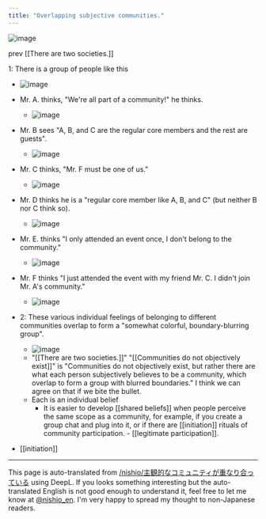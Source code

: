 ```yaml
---
title: "Overlapping subjective communities."
---
```


![image](https://gyazo.com/9ba293f62ba03d5a90958d6eda5bd0d5/thumb/1000)

prev  [[There are two societies.]]

1: There is a group of people like this
- ![image](https://gyazo.com/b59dbc606cc558f567767a036fb1a762/thumb/1000)
- Mr. A. thinks, "We're all part of a community!" he thinks.
    - ![image](https://gyazo.com/219069cf66402fee3cd3ef817b748b37/thumb/1000)
- Mr. B sees "A, B, and C are the regular core members and the rest are guests".
    - ![image](https://gyazo.com/6c46d54ebe02bea46058923a113c81a7/thumb/1000)
- Mr. C thinks, "Mr. F must be one of us."
    - ![image](https://gyazo.com/f67552816620c43584bfcc39184ba533/thumb/1000)
- Mr. D thinks he is a "regular core member like A, B, and C" (but neither B nor C think so).
    - ![image](https://gyazo.com/7284497014b226aa6ef73a0b3e740a33/thumb/1000)
- Mr. E. thinks "I only attended an event once, I don't belong to the community."
    - ![image](https://gyazo.com/b99dd61345d211526585ad91fa7d8a10/thumb/1000)
- Mr. F thinks "I just attended the event with my friend Mr. C. I didn't join Mr. A's community."
    - ![image](https://gyazo.com/7a0174ff2a1fef63d840372ba5ce924f/thumb/1000)
- 2: These various individual feelings of belonging to different communities overlap to form a "somewhat colorful, boundary-blurring group".
    - ![image](https://gyazo.com/702e1ec6c77a3ee192392a31c145c599/thumb/1000)
    - "[[There are two societies.]]" "[[Communities do not objectively exist]]" is "Communities do not objectively exist, but rather there are what each person subjectively believes to be a community, which overlap to form a group with blurred boundaries." I think we can agree on that if we bite the bullet.
    - Each is an individual belief
        - It is easier to develop [[shared beliefs]] when people perceive the same scope as a community, for example, if you create a group chat and plug into it, or if there are [[initiation]] rituals of community participation.
                - [[legitimate participation]].

- [[initiation]]
---
This page is auto-translated from [/nishio/主観的なコミュニティが重なり合っている](https://scrapbox.io/nishio/主観的なコミュニティが重なり合っている) using DeepL. If you looks something interesting but the auto-translated English is not good enough to understand it, feel free to let me know at [@nishio_en](https://twitter.com/nishio_en). I'm very happy to spread my thought to non-Japanese readers.